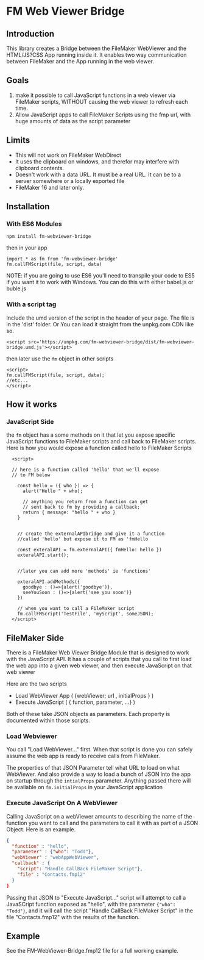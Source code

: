 # FM Web Viewer Bridge

## Introduction

This library creates a Bridge between the FileMaker WebViewer and the HTML/JS?CSS App running inside it. It enables two way communication between FileMaker and the App running in the web viewer.

## Goals

1.  make it possible to call JavaScript functions in a web viewer via FileMaker scripts, WITHOUT causing the web viewer to refresh each time.
1.  Allow JavaScript apps to call FileMaker Scripts using the fmp url, with huge amounts of data as the script parameter

## Limits

* This will not work on FileMaker WebDirect
* It uses the clipboard on windows, and therefor may interfere with clipboard contents.
* Doesn't work with a data URL. It must be a real URL. It can be to a server somewhere or a locally exported file
* FileMaker 16 and later only.

## Installation

### With ES6 Modules

```
npm install fm-webviewer-bridge
```

then in your app

```
import * as fm from 'fm-webviewer-bridge'
fm.callFMScript(file, script, data)
```

NOTE: if you are going to use ES6 you'll need to transpile your code to ES5 if you want it to work with Windows. You can do this with either babel.js or buble.js

### With a script tag

Include the umd version of the script in the header of your page. The file is in the 'dist' folder. Or You can load it straight from the unpkg.com CDN like so.

```
<script src='https://unpkg.com/fm-webviewer-bridge/dist/fm-webviewer-bridge.umd.js'></script>
```

then later use the `fm` object in other scripts

```
<script>
fm.callFMScript(file, script, data);
//etc...
</script>
```

## How it works

### JavaScript Side

the `fm` object has a some methods on it that let you expose specific JavaScript functions to FileMaker scripts and call back to FileMaker scripts. Here is how you would expose a function called hello to FileMaker Scripts

```
  <script>

  // here is a function called 'hello' that we'll expose
  // to FM below

    const hello = ({ who }) => {
      alert("Hello " + who);

      // anything you return from a function can get
      // sent back to fm by providing a callback;
      return { message: "hello " + who }
    }


    // create the externalAPIbridge and give it a function
    //called 'hello' but expose it to FM as 'fmHello

    const exteralAPI = fm.externalAPI({ fmHello: hello })
    exteralAPI.start();


    //later you can add more 'methods' ie 'functions'

    exteralAPI.addMethods({
      goodbye : ()=>{alert('goodbye')},
      seeYouSoon : ()=>{alert('see you soon')}
    })

    // when you want to call a FileMaker script
    fm.callFMScript('TestFile', 'myScript', someJSON);
  </script>
```

## FileMaker Side

There is a FileMaker Web Viewer Bridge Module that is designed to work with the JavaScript API. It has a couple of scripts that you call to first load the web app into a given web viewer, and then execute JavaScript on that web viewer

Here are the two scripts

* Load WebViewer App ( {webViewer; url , initialProps } )
* Execute JavaScript ( { function, parameter, ...} )

Both of these take JSON objects as parameters. Each property is documented within those scripts.

### Load Webviewer

You call "Load WebViewer..." first. When that script is done you can safely assume the web app is ready to receive calls from FileMaker.

The properties of that JSON Parameter tell what URL to load on what WebViewer. And also provide a way to load a bunch of JSON into the app on startup through the `intialProps` parameter. Anything passed there will be available on `fm.initialProps` in your JavaScript application

### Execute JavaScript On A WebViewer

Calling JavaScript on a webViewer amounts to describing the name of the function you want to call and the parameters to call it with as part of a JSON Object. Here is an example.

```json
{
  "function" : "hello",
  "parameter" : {"who": "Todd"},
  "webViewer" : "webAppWebViewer",
  "callback" : {
    "script": "Handle CallBack FileMaker Script"},
    "file" : "Contacts.fmp12"
  }
}
```

Passing that JSON to "Execute JavaScript..." script will attempt to call a JavaSCript function exposed as "hello", with the parameter `{"who": "Todd"}`, and it will call the script "Handle CallBack FileMaker Script" in the file "Contacts.fmp12" with the results of the function.

## Example

See the FM-WebViewer-Bridge.fmp12 file for a full working example.
